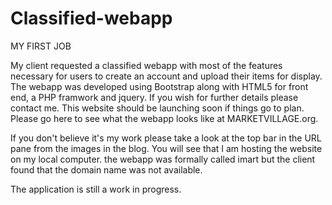 Classified-webapp
=================
MY FIRST JOB 

My client requested a classified webapp with most of the features necessary for users to create an account and upload their items for display. The webapp was developed using Bootstrap along with HTML5 for front end, a PHP framwork and jquery. 
 If you wish for further details please contact me. This website should be launching soon if things go to plan. Please go here to see what the webapp looks like at MARKETVILLAGE.org.

If you don't believe it's my work please take a look at the top bar in the URL pane from the images in the blog. You will see that I am hosting the website on my local computer. the webapp was formally called imart but the client found that the domain name was not available.

The application is still a work in progress.
